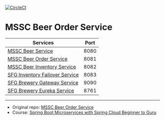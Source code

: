 [![CircleCI](https://circleci.com/gh/Shterneregen/mssc-beer-order-service.svg?style=svg)](https://circleci.com/gh/Shterneregen/mssc-beer-order-service)
# MSSC Beer Order Service

| Services                                                                                   |Port|
| ------------------------------------------------------------------------------------------ |----|
| [MSSC Beer Service](https://github.com/Shterneregen/mssc-beer-service)                     |8080|
| [MSSC Beer Order Service](https://github.com/Shterneregen/mssc-beer-service)               |8081|
| [MSSC Beer Inventory Service](https://github.com/Shterneregen/mssc-beer-inventory-service) |8082|
| [SFG Inventory Failover Service](https://github.com/Shterneregen/mssc-inventory-failover)  |8083|
| [SFG Brewery Gateway Service](https://github.com/Shterneregen/mssc-brewery-gateway)        |9090|
| [SFG Brewery Eureka Service](https://github.com/Shterneregen/mssc-brewery-eureka)          |8761|

---
* Original repo:
[MSSC Beer Order Service](https://github.com/springframeworkguru/mssc-beer-order-service)
* Course: 
[Spring Boot Microservices with Spring Cloud Beginner to Guru](https://www.udemy.com/course/spring-boot-microservices-with-spring-cloud-beginner-to-guru/)